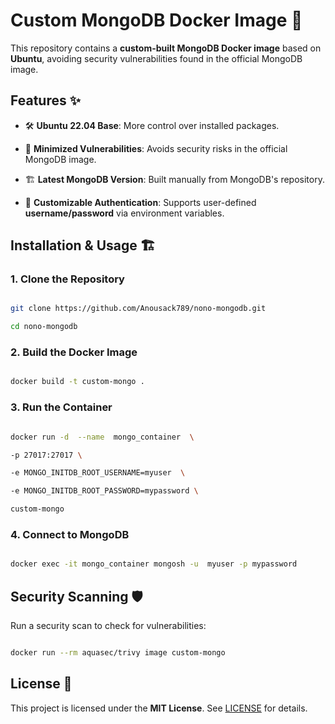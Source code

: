 
# Custom MongoDB Docker Image 🚀

  

This repository contains a **custom-built MongoDB Docker image** based on **Ubuntu**, avoiding security vulnerabilities found in the official MongoDB image.

  

## Features ✨

- 🛠 **Ubuntu 22.04 Base**: More control over installed packages.

- 🔐 **Minimized Vulnerabilities**: Avoids security risks in the official MongoDB image.

- 🏗 **Latest MongoDB Version**: Built manually from MongoDB's repository.

- 🧩 **Customizable Authentication**: Supports user-defined **username/password** via environment variables.

  

## Installation & Usage 🏗️

  

### **1. Clone the Repository**

```sh

git clone https://github.com/Anousack789/nono-mongodb.git

cd nono-mongodb

```

  

### **2. Build the Docker Image**

```sh

docker build -t custom-mongo .

```

  

### **3. Run the Container**

```sh

docker run -d  --name  mongo_container  \

-p 27017:27017 \

-e MONGO_INITDB_ROOT_USERNAME=myuser  \

-e MONGO_INITDB_ROOT_PASSWORD=mypassword \

custom-mongo

```

  

### **4. Connect to MongoDB**

```sh

docker exec -it mongo_container mongosh -u  myuser -p mypassword

```

## Security Scanning 🛡

Run a security scan to check for vulnerabilities:
```sh

docker run --rm aquasec/trivy image custom-mongo

```

## License 📜

This project is licensed under the **MIT License**. See [LICENSE](LICENSE) for details.

